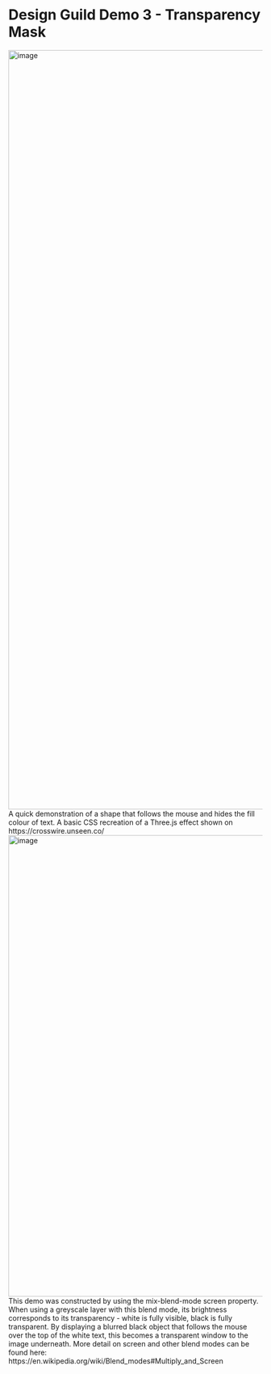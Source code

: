 # Design Guild Demo 3 - Transparency Mask
<img width="1504" alt="image" src="https://user-images.githubusercontent.com/113339746/220652928-60b84a93-3e09-4159-8748-18b604681b1d.png">
A quick demonstration of a shape that follows the mouse and hides the fill colour of text. A basic CSS recreation of a Three.js effect shown on https://crosswire.unseen.co/
<img width="914" alt="image" src="https://user-images.githubusercontent.com/113339746/220704495-76bc6880-2cef-4a4d-8717-d69f06e5c63d.png">
This demo was constructed by using the mix-blend-mode screen property. When using a greyscale layer with this blend mode, its brightness corresponds to its transparency - white is fully visible, black is fully transparent.
By displaying a blurred black object that follows the mouse over the top of the white text, this becomes a transparent window to the image underneath. 
More detail on screen and other blend modes can be found here: https://en.wikipedia.org/wiki/Blend_modes#Multiply_and_Screen

